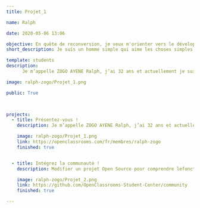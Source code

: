 ```yaml
---
title: Projet_1

name: Ralph

date: 2020-05-06 13:06

objective: En quête de reconversion, je veux m'orienter vers le développement informatique.
short_description: Je suis un homme simple qui aime les choses simples.

template: students
description:
      Je m’appelle ZOGO AYENE Ralph, j’ai 32 ans et actuellement je suis sur contrat au sein du 2ème Régiment Etranger de génie basé dans la villede Saint-Christol. Dans la perspective d’une reconversion, je me suis intéresséà la formation dispensée par OPENCLASSROOM de développeur d’applications Python/Django.

image: ralph-zogo/Projet_1.png

public: True

 

projects:
  - title: Présentez-vous !
    description: Je m’appelle ZOGO AYENE Ralph, j’ai 32 ans et actuellement jesuis sur contrat au sein du 2ème Régiment Etranger de génie basé dans la villede Saint-Christol. Dans la perspective d’une reconversion, je me suis intéresséà la formation dispensée par OPENCLASSROOM de développeur d’applications Python/Django.

    image: ralph-zogo/Projet_1.png
    link: https://openclassrooms.com/fr/membres/ralph-zogo
    finished: true


  - title: Intégrez la communauté !
    description: Modifier un projet Open Source pour comprendre lefonctionnement de GIT, de Github et des pull requests.

    image: ralph-zogo/Projet_2.png
    link: https://github.com/OpenClassrooms-Student-Center/community 
    finished: true

---
```

